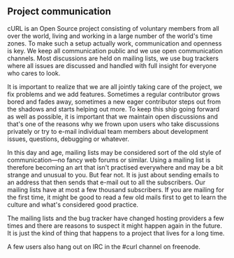 ## Project communication

cURL is an Open Source project consisting of voluntary members from all over
the world, living and working in a large number of the world's time zones. To
make such a setup actually work, communication and openness is key. We keep
all communication public and we use open communication channels. Most
discussions are held on mailing lists, we use bug trackers where all issues
are discussed and handled with full insight for everyone who cares to look.

It is important to realize that we are all jointly taking care of the project,
we fix problems and we add features. Sometimes a regular contributor grows
bored and fades away, sometimes a new eager contributor steps out from the
shadows and starts helping out more. To keep this ship going forward as well
as possible, it is important that we maintain open discussions and that's one
of the reasons why we frown upon users who take discussions privately or try
to e-mail individual team members about development issues, questions,
debugging or whatever.

In this day and age, mailing lists may be considered sort of the old style of
communication—no fancy web forums or similar. Using a mailing list is
therefore becoming an art that isn't practised everywhere and may be a bit
strange and unusual to you. But fear not. It is just about sending emails to
an address that then sends that e-mail out to all the subscribers. Our mailing
lists have at most a few thousand subscribers. If you are mailing for the first
time, it might be good to read a few old mails first to get to learn the
culture and what's considered good practice.

The mailing lists and the bug tracker have changed hosting providers a few
times and there are reasons to suspect it might happen again in the future. It
is just the kind of thing that happens to a project that lives for a long time.

A few users also hang out on IRC in the #curl channel on freenode.
